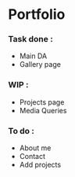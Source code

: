 # Portfolio

### Task done :
  - Main DA
  - Gallery page

### WIP : 
  - Projects page
  - Media Queries

### To do : 
  - About me
  - Contact
  - Add projects
